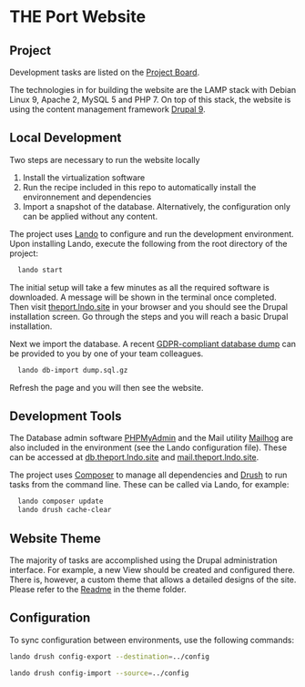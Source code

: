# THE Port Website

## Project

Development tasks are listed on the [Project Board](https://app.asana.com/0/1200042243165772/board).

The technologies in for building the website are the LAMP stack with Debian Linux 9, Apache 2, MySQL 5 and PHP 7. On top of this stack, the website is using the content management framework [Drupal 9](https://www.drupal.com/).

## Local Development

Two steps are necessary to run the website locally

1. Install the virtualization software
2. Run the recipe included in this repo to automatically install the environnement and dependencies
3. Import a snapshot of the database. Alternatively, the configuration only can be applied without any content.

The project uses [Lando](https://lando.dev/) to configure and run the development environment. Upon installing Lando, execute the following from the root directory of the project:

```bash
  lando start
```

The initial setup will take a few minutes as all the required software is downloaded. A message will be shown in the terminal once completed. Then visit [theport.lndo.site](http://theport.lndo.site/) in your browser and you should see the Drupal installation screen. Go through the steps and you will reach a basic Drupal installation.

Next we import the database. A recent [GDPR-compliant database dump](https://www.drupal.org/project/drupal_gdpr_team) can be provided to you by one of your team colleagues.

```bash
  lando db-import dump.sql.gz
```

Refresh the page and you will then see the website.

## Development Tools

The Database admin software [PHPMyAdmin](https://www.phpmyadmin.net/) and the Mail utility [Mailhog](https://github.com/mailhog/MailHog) are also included in the environment (see the Lando configuration file). These can be accessed at [db.theport.lndo.site](http://db.theport.lndo.site) and [mail.theport.lndo.site](http://mail.theport.lndo.site).

The project uses [Composer](https://getcomposer.org/) to manage all dependencies and [Drush](https://www.drush.org/) to run tasks from the command line. These can be called via Lando, for example:

```bash
  lando composer update
  lando drush cache-clear
```

## Website Theme

The majority of tasks are accomplished using the Drupal administration interface. For example, a new View should be created and configured there. There is, however, a custom theme that allows a detailed designs of the site. Please refer to the [Readme](./web/themes/custom/theport/Readme.md) in the theme folder.

## Configuration

To sync configuration between environments, use the following commands:

```bash
lando drush config-export --destination=../config
```

```bash
lando drush config-import --source=../config
```
